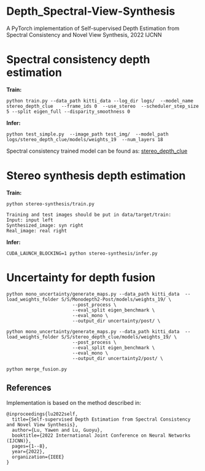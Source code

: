 # Depth_Spectral-View-Synthesis

A PyTorch implementation of Self-supervised Depth Estimation from Spectral Consistency and Novel View Synthesis, 2022 IJCNN



# Spectral consistency depth estimation
**Train:**
```
python train.py --data_path kitti_data --log_dir logs/  --model_name stereo_depth_clue   --frame_ids 0  --use_stereo  --scheduler_step_size 5 --split eigen_full --disparity_smoothness 0
```

**Infer:**
```
python test_simple.py  --image_path test_img/  --model_path logs/stereo_depth_clue/models/weights_19  --num_layers 18
```

Spectral consistency trained model can be found as:
[stereo_depth_clue](https://mega.nz/folder/rRtQDTBQ#q2kYmHExUMVA9ASuC4-66g)

# Stereo synthesis depth estimation
**Train:**

```
python stereo-synthesis/train.py

Training and test images should be put in data/target/train:
Input: input left
Synthesized_image: syn right
Real_image: real right
```

**Infer:**
```
CUDA_LAUNCH_BLOCKING=1 python stereo-synthesis/infer.py
```

# Uncertainty for depth fusion
```
python mono_uncertainty/generate_maps.py --data_path kitti_data  --load_weights_folder S/S/Monodepth2-Post/models/weights_19/ \
                        --post_process \
                        --eval_split eigen_benchmark \
                        --eval_mono \
                        --output_dir uncertainty/post/ \
```

```
python mono_uncertainty/generate_maps.py --data_path kitti_data  --load_weights_folder S/S/stereo_depth_clue/models/weights_19/ \
                        --post_process \
                        --eval_split eigen_benchmark \
                        --eval_mono \
                        --output_dir uncertainty2/post/ \
```

```
python merge_fusion.py
```


## References
Implementation is based on the method described in:
```
@inproceedings{lu2022self,
  title={Self-supervised Depth Estimation from Spectral Consistency and Novel View Synthesis},
  author={Lu, Yawen and Lu, Guoyu},
  booktitle={2022 International Joint Conference on Neural Networks (IJCNN)},
  pages={1--8},
  year={2022},
  organization={IEEE}
}
```

